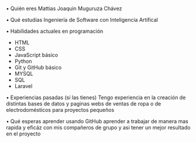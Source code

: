  • Quién eres
Mattias Joaquin Muguruza Chávez

 • Qué estudias
Ingeniería de Software con Inteligencia Artifical

 • Habilidades actuales en programación
- HTML
- CSS
- JavaScript básico
- Python
- Git y GitHub básico
- MYSQL
- SQL
- Laravel

 • Experiencias pasadas (si las tienes)
Tengo experiencia en la creación de distintas bases de datos y paginas webs de ventas de ropa o de electrodomésticos para proyectos pequeños

 • Qué esperas aprender usando GitHub
aprender a trabajar de manera mas rapida y eficáz con mis compañeros de grupo y asi tener un mejor resultado en el proyecto 